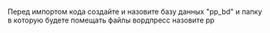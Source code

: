Перед импортом кода создайте и назовите базу данных "pp_bd" и папку в которую будете помещать файлы вордпресс назовите pp
